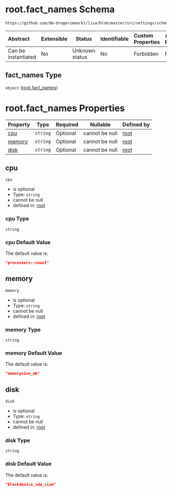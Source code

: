 # root.fact_names Schema

```txt
https://github.com/dm-drogeriemarkt/lisa/blob/master/src/settings/schema.json#/properties/fact_names
```




| Abstract            | Extensible | Status         | Identifiable | Custom Properties | Additional Properties | Access Restrictions | Defined In                                                                               |
| :------------------ | ---------- | -------------- | ------------ | :---------------- | --------------------- | ------------------- | ---------------------------------------------------------------------------------------- |
| Can be instantiated | No         | Unknown status | No           | Forbidden         | Forbidden             | none                | [settings.schema.json\*](../../src/settings/settings.schema.json "open original schema") |

## fact_names Type

`object` ([root.fact_names](settings-properties-rootfact_names.md))

# root.fact_names Properties

| Property          | Type     | Required | Nullable       | Defined by                                                                                                                                                                                    |
| :---------------- | -------- | -------- | -------------- | :-------------------------------------------------------------------------------------------------------------------------------------------------------------------------------------------- |
| [cpu](#cpu)       | `string` | Optional | cannot be null | [root](settings-properties-rootfact_names-properties-cpu.md "https&#x3A;//github.com/dm-drogeriemarkt/lisa/blob/master/src/settings/schema.json#/properties/fact_names/properties/cpu")       |
| [memory](#memory) | `string` | Optional | cannot be null | [root](settings-properties-rootfact_names-properties-memory.md "https&#x3A;//github.com/dm-drogeriemarkt/lisa/blob/master/src/settings/schema.json#/properties/fact_names/properties/memory") |
| [disk](#disk)     | `string` | Optional | cannot be null | [root](settings-properties-rootfact_names-properties-disk.md "https&#x3A;//github.com/dm-drogeriemarkt/lisa/blob/master/src/settings/schema.json#/properties/fact_names/properties/disk")     |

## cpu




`cpu`

-   is optional
-   Type: `string`
-   cannot be null
-   defined in: [root](settings-properties-rootfact_names-properties-cpu.md "https&#x3A;//github.com/dm-drogeriemarkt/lisa/blob/master/src/settings/schema.json#/properties/fact_names/properties/cpu")

### cpu Type

`string`

### cpu Default Value

The default value is:

```json
"processors::count"
```

## memory




`memory`

-   is optional
-   Type: `string`
-   cannot be null
-   defined in: [root](settings-properties-rootfact_names-properties-memory.md "https&#x3A;//github.com/dm-drogeriemarkt/lisa/blob/master/src/settings/schema.json#/properties/fact_names/properties/memory")

### memory Type

`string`

### memory Default Value

The default value is:

```json
"memorysize_mb"
```

## disk




`disk`

-   is optional
-   Type: `string`
-   cannot be null
-   defined in: [root](settings-properties-rootfact_names-properties-disk.md "https&#x3A;//github.com/dm-drogeriemarkt/lisa/blob/master/src/settings/schema.json#/properties/fact_names/properties/disk")

### disk Type

`string`

### disk Default Value

The default value is:

```json
"blockdevice_sda_size"
```

